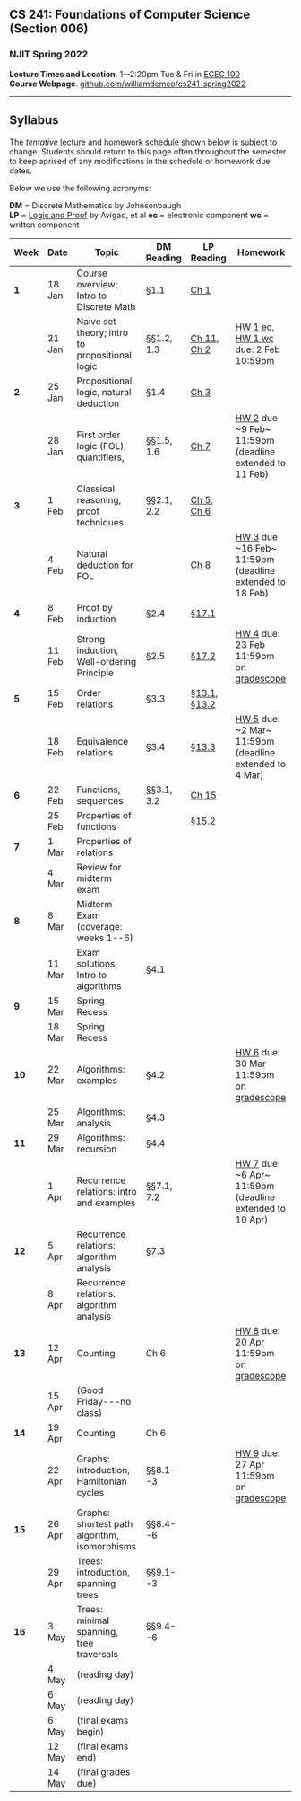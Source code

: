 ## CS 241: Foundations of Computer Science (Section 006)

### NJIT Spring 2022

**Lecture Times and Location**. 1--2:20pm Tue & Fri in [ECEC 100][]  
**Course Webpage**. [github.com/williamdemeo/cs241-spring2022](https://github.com/williamdemeo/cs241-spring2022)

---

## Syllabus

The *tentative* lecture and homework schedule shown below is subject to change.  Students should return to this page often throughout the semester to keep aprised of any modifications in the schedule or homework due dates.

Below we use the following acronyms:

**DM** = Discrete Mathematics by Johnsonbaugh  
**LP** = [Logic and Proof](https://leanprover.github.io/logic_and_proof/) by Avigad, et al
**ec** = electronic component
**wc** = written component

| **Week** | **Date** | **Topic**                                         | **DM Reading**       | **LP Reading**        | **Homework**                                                   |
|----------|----------|---------------------------------------------------|----------------------|-----------------------|----------------------------------------------------------------|
| **1**    | 18 Jan   | Course overview; Intro to Discrete Math           | §1.1                 | [Ch 1][]              |                                                                |
|          | 21 Jan   | Naive set theory; intro to propositional logic    | §§1.2, 1.3           | [Ch 11][], [Ch 2][]   | [HW 1 ec][], [HW 1 wc][] due: 2 Feb 10:59pm                    |
| **2**    | 25 Jan   | Propositional logic, natural deduction            | §1.4                 | [Ch 3][]              |                                                                |
|          | 28 Jan   | First order logic (FOL), quantifiers,             | §§1.5, 1.6           | [Ch 7][]              | [HW 2][] due ~9 Feb~ 11:59pm (deadline extended to 11 Feb)     |
| **3**    | 1 Feb    | Classical reasoning, proof techniques             | §§2.1, 2.2           | [Ch 5][], [Ch 6][]    |                                                                |
|          | 4 Feb    | Natural deduction for FOL                         |                      | [Ch 8][]              | [HW 3][] due ~16 Feb~ 11:59pm (deadline extended to 18 Feb)    |
| **4**    | 8 Feb    | Proof by induction                                | §2.4                 | [§17.1][]             |                                                                |
|          | 11 Feb   | Strong induction, Well-ordering Principle         | §2.5                 | [§17.2][]             | [HW 4][] due: 23 Feb 11:59pm on [gradescope][]                 |
| **5**    | 15 Feb   | Order relations                                   | §3.3                 | [§13.1][], [§13.2][]  |                                                                |
|          | 18 Feb   | Equivalence relations                             | §3.4                 | [§13.3][]             | [HW 5][] due: ~2 Mar~ 11:59pm (deadline extended to 4 Mar)     |
| **6**    | 22 Feb   | Functions, sequences                              | §§3.1, 3.2           | [Ch 15][]             |                                                                |
|          | 25 Feb   | Properties of functions                           |                      | [§15.2][]             |                                                                |
| **7**    | 1 Mar    | Properties of relations                           |                      |                       |                                                                |
|          | 4 Mar    | Review for midterm exam                           |                      |                       |                                                                |
| **8**    | 8 Mar    | Midterm Exam (coverage: weeks 1--6)               |                      |                       |                                                                |
|          | 11 Mar   | Exam solutions, Intro to algorithms               | §4.1                 |                       |                                                                |
| **9**    | 15 Mar   | Spring Recess                                     |                      |                       |                                                                |
|          | 18 Mar   | Spring Recess                                     |                      |                       |                                                                |
| **10**   | 22 Mar   | Algorithms: examples                              | §4.2                 |                       | [HW 6][] due: 30 Mar 11:59pm on [gradescope][]                 |
|          | 25 Mar   | Algorithms: analysis                              | §4.3                 |                       |                                                                |
| **11**   | 29 Mar   | Algorithms: recursion                             | §4.4                 |                       |                                                                | 
|          | 1 Apr    | Recurrence relations: intro and examples          | §§7.1, 7.2           |                       | [HW 7][] due: ~6 Apr~ 11:59pm (deadline extended to 10 Apr)    |
| **12**   | 5 Apr    | Recurrence relations: algorithm analysis          | §7.3                 |                       |                                                                |
|          | 8 Apr    | Recurrence relations: algorithm analysis          |                      |                       |                                                                |
| **13**   | 12 Apr   | Counting                                          | Ch 6                 |                       | [HW 8][] due: 20 Apr 11:59pm on [gradescope][]                 |
|          | 15 Apr   | (Good Friday---no class)                          |                      |                       |                                                                |
| **14**   | 19 Apr   | Counting                                          | Ch 6                 |                       |                                                                |
|          | 22 Apr   | Graphs: introduction, Hamiltonian cycles          | §§8.1--3             |                       | [HW 9][] due: 27 Apr 11:59pm on [gradescope][]                 |
| **15**   | 26 Apr   | Graphs: shortest path algorithm, isomorphisms     | §§8.4--6             |                       |                                                                | 
|          | 29 Apr   | Trees: introduction, spanning trees               | §§9.1--3             |                       |                                                                | 
| **16**   | 3 May    | Trees: minimal spanning, tree traversals          | §§9.4--6             |                       |                                                                |
|          | 4 May    | (reading day)        |                 |                        | |
|          | 6 May    | (reading day)        |                 |                        | |
|          | 6 May    | (final exams begin)  |                 |                        | |
|          | 12 May   | (final exams end)    |                 |                        | |
|          | 14 May   | (final grades due)   |                 |                        | |

<!-- Trees: decision trees, sorting, isomorphisms      | §§9.7, 9.8           |                       |                                                                | -->
<!-- Review (last class)  |                 |                        | | -->









[ECEC 100]: https://goo.gl/maps/ZBW1fdPqii6frCJZ7


[Ch 1]: https://leanprover.github.io/logic_and_proof/introduction.html
[Ch 2]: https://leanprover.github.io/logic_and_proof/propositional_logic.html
[Ch 3]: https://leanprover.github.io/logic_and_proof/natural_deduction_for_propositional_logic.html
[Ch 5]: https://leanprover.github.io/logic_and_proof/classical_reasoning.html
[Ch 6]: https://leanprover.github.io/logic_and_proof/semantics_of_propositional_logic.html
[Ch 7]: https://leanprover.github.io/logic_and_proof/first_order_logic.html
[Ch 8]: https://leanprover.github.io/logic_and_proof/natural_deduction_for_first_order_logic.html
[Ch 10]: https://leanprover.github.io/logic_and_proof/semantics_of_first_order_logic.html
[Ch 11]: https://leanprover.github.io/logic_and_proof/sets.html
[Ch 13]: https://leanprover.github.io/logic_and_proof/relations.html
[§13.1]: https://leanprover.github.io/logic_and_proof/relations.html
[§13.2]: https://leanprover.github.io/logic_and_proof/relations.html#more-on-orderings
[§13.3]: https://leanprover.github.io/logic_and_proof/relations.html#equivalence-relations-and-equality
[Ch 15]: https://leanprover.github.io/logic_and_proof/functions.html
[§15.2]: https://leanprover.github.io/logic_and_proof/functions.html#injective-surjective-and-bijective-functions
[Ch 17]: https://leanprover.github.io/logic_and_proof/the_natural_numbers_and_induction.html
[§17.1]: https://leanprover.github.io/logic_and_proof/the_natural_numbers_and_induction.html
[§17.2]: https://leanprover.github.io/logic_and_proof/the_natural_numbers_and_induction.html#variants-of-induction
[Ch 20]: https://leanprover.github.io/logic_and_proof/combinatorics.html
[gradescope]: https://www.gradescope.com/courses/360140/assignments

[HW 1 ec]: https://www.gradescope.com/courses/360140/assignments
[HW 2 ec]: https://www.gradescope.com/courses/360140/assignments
[HW 3 ec]: https://www.gradescope.com/courses/360140/assignments
[HW 4 ec]: https://www.gradescope.com/courses/360140/assignments
[HW 5 ec]: https://www.gradescope.com/courses/360140/assignments
[HW 6 ec]: https://www.gradescope.com/courses/360140/assignments
[HW 7 ec]: https://www.gradescope.com/courses/360140/assignments
[HW 8 ec]: https://www.gradescope.com/courses/360140/assignments
[HW 9 ec]: https://www.gradescope.com/courses/360140/assignments

[HW 1 wc]: https://github.com/williamdemeo/cs241-spring2022/raw/master/homework/hw01-wc.pdf
[HW 2]: https://github.com/williamdemeo/cs241-spring2022/raw/master/homework/hw02.pdf
[HW 3]: https://github.com/williamdemeo/cs241-spring2022/raw/master/homework/hw03.pdf
[HW 4]: https://github.com/williamdemeo/cs241-spring2022/raw/master/homework/hw04.pdf
[HW 5]: https://github.com/williamdemeo/cs241-spring2022/raw/master/homework/hw05.pdf
[HW 6]: https://github.com/williamdemeo/cs241-spring2022/raw/master/homework/hw06.pdf
[HW 7]: https://github.com/williamdemeo/cs241-spring2022/raw/master/homework/hw07.pdf
[HW 8]: https://github.com/williamdemeo/cs241-spring2022/raw/master/homework/hw08.pdf
[HW 9]: https://github.com/williamdemeo/cs241-spring2022/raw/master/homework/
[HW 10]: https://github.com/williamdemeo/cs241-spring2022/raw/master/homework/
